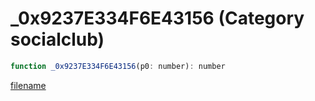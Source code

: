 # _0x9237E334F6E43156 (Category socialclub)

```js
function _0x9237E334F6E43156(p0: number): number
```

[filename](_0x9237E334F6E43156_m.md ':include')
